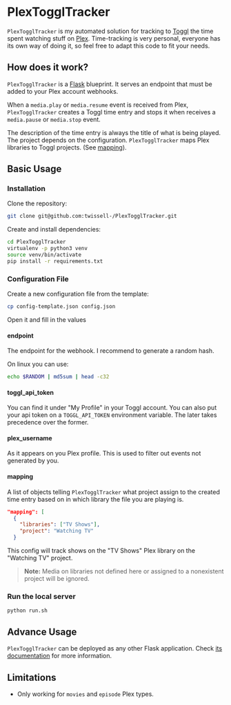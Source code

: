 # PlexTogglTracker

`PlexTogglTracker` is my automated solution for tracking to [Toggl](https://toggl.com) the time spent watching stuff on [Plex](https://www.plex.tv). Time-tracking is very personal, everyone has its own way of doing it, so feel free to adapt this code to fit your needs.

## How does it work?

`PlexTogglTracker` is a [Flask](https://github.com/pallets/flask) blueprint. It serves an endpoint that must be added to your Plex account webhooks.

When a `media.play` or `media.resume` event is received from Plex, `PlexTogglTracker` creates a Toggl time entry and stops it when receives a `media.pause` or `media.stop` event.

The description of the time entry is always the title of what is being played. The project depends on the configuration. `PlexTogglTracker` maps Plex libraries to Toggl projects. (See [mapping](#mapping)).

## Basic Usage

### Installation

Clone the repository:

```sh
git clone git@github.com:twissell-/PlexTogglTracker.git
```

Create and install dependencies:

```sh
cd PlexTogglTracker
virtualenv -p python3 venv
source venv/bin/activate
pip install -r requirements.txt
```

### Configuration File

Create a new configuration file from the template:

```sh
cp config-template.json config.json
```

Open it and fill in the values

#### endpoint

The endpoint for the webhook. I recommend to generate a random hash.

On linux you can use:

```sh
echo $RANDOM | md5sum | head -c32
```

#### toggl_api_token

You can find it under "My Profile" in your Toggl account. You can also put your api token on a `TOGGL_API_TOKEN` environment variable. The later takes precedence over the former.

#### plex_username

As it appears on you Plex profile. This is used to filter out events not
generated by you.

#### mapping

A list of objects telling `PlexTogglTracker` what project assign to the created time entry based on in which library the file you are playing is.

```json
"mapping": [
  {
    "libraries": ["TV Shows"],
    "project": "Watching TV"
  }
```

This config will track shows on the "TV Shows" Plex library on the "Watching TV" project.

> **Note:** Media on libraries not defined here or assigned to a nonexistent project will be ignored.

### Run the local server

```
python run.sh
```

## Advance Usage

`PlexTogglTracker` can be deployed as any other Flask application. Check [its documentation](https://flask.palletsprojects.com/en/2.3.x/deploying/) for more information.

## Limitations

- Only working for `movies` and `episode` Plex types.
